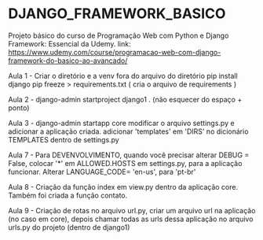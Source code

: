 # DJANGO_FRAMEWORK_BASICO
Projeto básico do curso de  Programação Web com Python e Django Framework: Essencial da Udemy.  link: https://www.udemy.com/course/programacao-web-com-django-framework-do-basico-ao-avancado/


Aula 1 - Criar o diretório e a venv fora do arquivo do diretório
        pip install django
        pip freeze > requirements.txt ( cria o arquivo de requirements )



Aula 2 - django-admin startproject django1 .  (não esquecer do espaço + ponto)  

Aula 3 - django-admin startapp core 
        modificar o arquivo settings.py e adicionar a aplicação criada.
        adicionar 'templates' em 'DIRS' no dicionário TEMPLATES dentro de settings.py

Aula 7 - Para DEVENVOLVIMENTO, quando você precisar alterar DEBUG = False, colocar '*' em ALLOWED.HOSTS em settings.py, para a aplicação funcionar.
        Alterar LANGUAGE_CODE= 'en-us', para 'pt-br'

Aula 8 - Criação da função index em view.py dentro da aplicação core. Também foi criada a função contato.

Aula 9 - Criação de rotas no arquivo url.py, criar um arquivo url na aplicação (no caso em core), depois chamar todas as urls dessa aplicação no arquivo urls.py do projeto (dentro de django1)